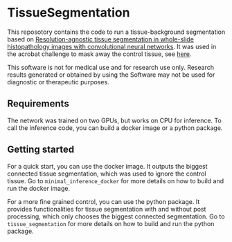 # TissueSegmentation

This reposotory contains the code to run a tissue-background segmentation based on [Resolution-agnostic tissue segmentation in whole-slide histopathology images with convolutional neural networks](https://doi.org/10.7717/peerj.8242). It was used in the acrobat challenge to mask away the control tissue, see [here](https://histoapp.pages.fraunhofer.de/about/2022-08-26-method_description_acrobat_challenge.pdf).

This software is not for medical use and for research use only. Research results generated or obtained by using the Software may not be used for diagnostic or therapeutic purposes. 


## Requirements
The network was trained on two GPUs, but works on CPU for inference.
To call the inference code, you can build a docker image or a python package.

## Getting started

For a quick start, you can use the docker image. It outputs the biggest connected tissue segmentation, which was used to ignore the control tissue.
Go to `minimal_inference_docker` for more details on how to build and run the docker image.

For a more fine grained control, you can use the python package. It provides functionalities for tissue segmentation with and without post processing, which only chooses the biggest connected segmentation.
Go to `tissue_segmentation` for more details on how to build and run the python package.
